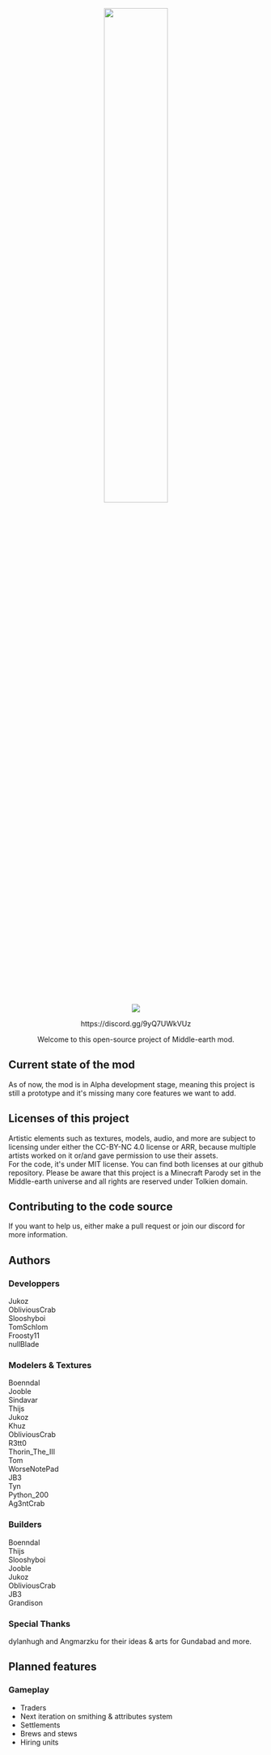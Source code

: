 <p align="center"><img src="https://i.imgur.com/c3C36KB.png" style="width: 50%;"></p>

<p align="center"><a href="https://discord.gg/HNNd8FguqZ"><img src="https://i.imgur.com/CYxKg5M.png"></a></p>
<p align="center">https://discord.gg/9yQ7UWkVUz</p>
<p align="center">Welcome to this open-source project of Middle-earth mod.<br></p>

## Current state of the mod
As of now, the mod is in Alpha development stage, meaning this project is still a prototype and it's missing many core features we want to add. <br>

## Licenses of this project
Artistic elements such as textures, models, audio, and more are subject to licensing under either the CC-BY-NC 4.0 license or ARR, because multiple artists worked on it or/and gave permission to use their assets.<br>
For the code, it's under MIT license. You can find both licenses at our github repository.
Please be aware that this project is a Minecraft Parody set in the Middle-earth universe and all rights are reserved under Tolkien domain.

## Contributing to the code source
If you want to help us, either make a pull request or join our discord for more information.

## Authors
### Developpers
Jukoz<br>
ObliviousCrab<br>
Slooshyboi<br>
TomSchlom<br>
Froosty11<br>
nullBlade


### Modelers & Textures
Boenndal<br>
Jooble<br>
Sindavar<br>
Thijs<br>
Jukoz<br>
Khuz<br>
ObliviousCrab<br>
R3tt0<br>
Thorin_The_III<br>
Tom<br>
WorseNotePad<br>
JB3<br>
Tyn<br>
Python_200<br>
Ag3ntCrab

### Builders
Boenndal<br>
Thijs<br>
Slooshyboi<br>
Jooble<br>
Jukoz<br>
ObliviousCrab<br>
JB3<br>
Grandison

### Special Thanks
dylanhugh and Angmarzku for their ideas & arts for Gundabad and more.

## Planned features
### Gameplay
- Traders
- Next iteration on smithing & attributes system
- Settlements
- Brews and stews
- Hiring units

